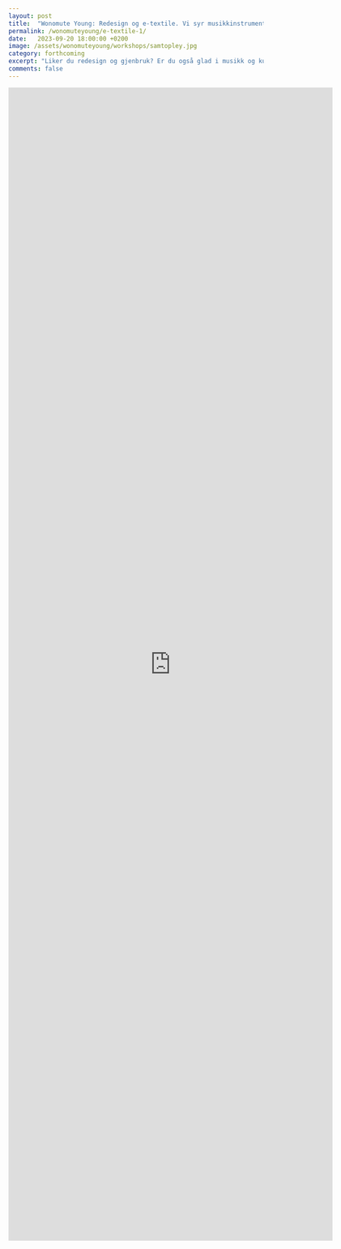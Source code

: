 ```yaml
---
layout: post
title:  "Wonomute Young: Redesign og e-textile. Vi syr musikkinstrumenter!"
permalink: /wonomuteyoung/e-textile-1/
date:   2023-09-20 18:00:00 +0200
image: /assets/wonomuteyoung/workshops/samtopley.jpg
category: forthcoming
excerpt: "Liker du redesign og gjenbruk? Er du også glad i musikk og kunne tenke deg å lage musikalske klær? I denne workshopen lager vi musikkinstrumenter med e-textile, en teknikk som gjør at man kan lage elektroniske kretser med ledende sytråd."
comments: false
---
```


<iframe src="https://docs.google.com/forms/d/e/1FAIpQLScOCkgDlcKw3ZN1zcjmVTX8UaifizfcjZJ9K8eGBooxEVqQpg/viewform?embedded=true" width="640" height="2275" frameborder="0" marginheight="0" marginwidth="0">Laster inn …</iframe>